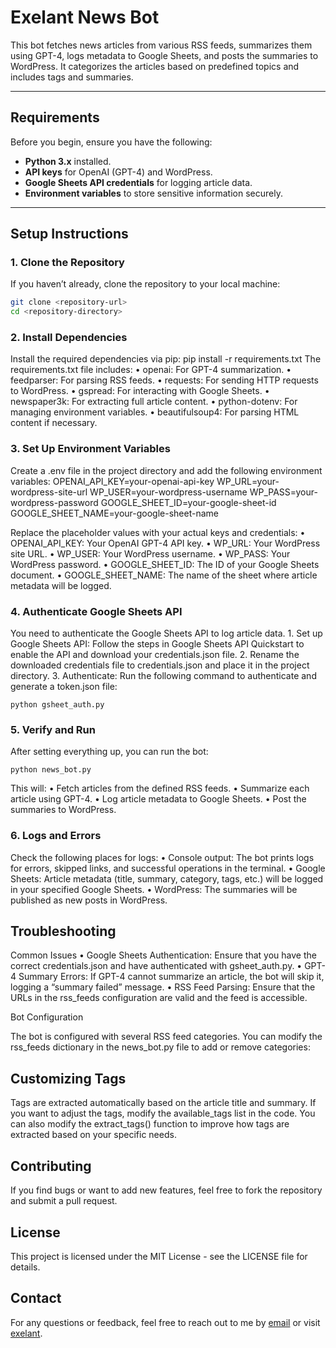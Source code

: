 # **Exelant News Bot**

This bot fetches news articles from various RSS feeds, summarizes them using GPT-4, logs metadata to Google Sheets, and posts the summaries to WordPress. It categorizes the articles based on predefined topics and includes tags and summaries.

---

## **Requirements**

Before you begin, ensure you have the following:

- **Python 3.x** installed.
- **API keys** for OpenAI (GPT-4) and WordPress.
- **Google Sheets API credentials** for logging article data.
- **Environment variables** to store sensitive information securely.

---

## **Setup Instructions**

### 1. Clone the Repository

If you haven’t already, clone the repository to your local machine:

```bash
git clone <repository-url>
cd <repository-directory>
```

### 2. Install Dependencies

Install the required dependencies via pip:
pip install -r requirements.txt
The requirements.txt file includes:
	•	openai: For GPT-4 summarization.
	•	feedparser: For parsing RSS feeds.
	•	requests: For sending HTTP requests to WordPress.
	•	gspread: For interacting with Google Sheets.
	•	newspaper3k: For extracting full article content.
	•	python-dotenv: For managing environment variables.
	•	beautifulsoup4: For parsing HTML content if necessary.

### 3. Set Up Environment Variables

Create a .env file in the project directory and add the following environment variables:
OPENAI_API_KEY=your-openai-api-key
WP_URL=your-wordpress-site-url
WP_USER=your-wordpress-username
WP_PASS=your-wordpress-password
GOOGLE_SHEET_ID=your-google-sheet-id
GOOGLE_SHEET_NAME=your-google-sheet-name

Replace the placeholder values with your actual keys and credentials:
	•	OPENAI_API_KEY: Your OpenAI GPT-4 API key.
	•	WP_URL: Your WordPress site URL.
	•	WP_USER: Your WordPress username.
	•	WP_PASS: Your WordPress password.
	•	GOOGLE_SHEET_ID: The ID of your Google Sheets document.
	•	GOOGLE_SHEET_NAME: The name of the sheet where article metadata will be logged.

### 4. Authenticate Google Sheets API

You need to authenticate the Google Sheets API to log article data.
	1.	Set up Google Sheets API: Follow the steps in Google Sheets API Quickstart to enable the API and download your credentials.json file.
	2.	Rename the downloaded credentials file to credentials.json and place it in the project directory.
	3.	Authenticate: Run the following command to authenticate and generate a token.json file:

```python gsheet_auth.py```

### 5. Verify and Run

After setting everything up, you can run the bot:

```python news_bot.py```

This will:
	•	Fetch articles from the defined RSS feeds.
	•	Summarize each article using GPT-4.
	•	Log article metadata to Google Sheets.
	•	Post the summaries to WordPress.

### 6. Logs and Errors

Check the following places for logs:
	•	Console output: The bot prints logs for errors, skipped links, and successful operations in the terminal.
	•	Google Sheets: Article metadata (title, summary, category, tags, etc.) will be logged in your specified Google Sheets.
	•	WordPress: The summaries will be published as new posts in WordPress.

## Troubleshooting

Common Issues
	•	Google Sheets Authentication: Ensure that you have the correct credentials.json and have authenticated with gsheet_auth.py.
	•	GPT-4 Summary Errors: If GPT-4 cannot summarize an article, the bot will skip it, logging a “summary failed” message.
	•	RSS Feed Parsing: Ensure that the URLs in the rss_feeds configuration are valid and the feed is accessible.

Bot Configuration

The bot is configured with several RSS feed categories. You can modify the rss_feeds dictionary in the news_bot.py file to add or remove categories:

## Customizing Tags

Tags are extracted automatically based on the article title and summary. If you want to adjust the tags, modify the available_tags list in the code.
You can also modify the extract_tags() function to improve how tags are extracted based on your specific needs.

## Contributing

If you find bugs or want to add new features, feel free to fork the repository and submit a pull request.

## License

This project is licensed under the MIT License - see the LICENSE file for details.

## Contact

For any questions or feedback, feel free to reach out to me by [email](aposes@exelant.io) or visit [exelant](exelant.io).



